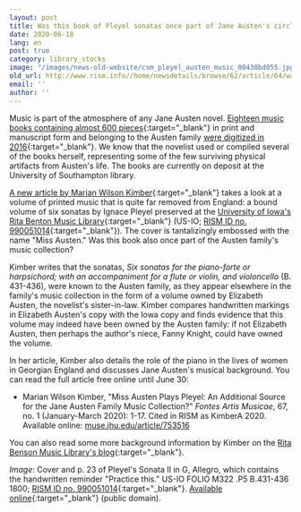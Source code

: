 ```yaml
---
layout: post
title: Was this book of Pleyel sonatas once part of Jane Austen's circle?
date: 2020-06-18
lang: en
post: true
category: library_stocks
image: "/images/news-old-website/csm_pleyel_austen_music_00430bd055.jpg"
old_url: http://www.rism.info//home/newsdetails/browse/62/article/64/was-this-book-of-pleyel-sonatas-once-part-of-jane-austens-circle.html
email: ''
author: ''
---
```


Music is part of the atmosphere of any Jane Austen novel. [Eighteen music books containing almost 600 pieces](https://archive.org/details/austenfamilymusicbooks?tab=about){:target="_blank"} in print and manuscript form and belonging to the Austen family [were digitized in 2016](/electronic_resources/2016/03/21/jane-austens-music-collection-now-online.html){:target="_blank"}. We know that the novelist used or compiled several of the books herself, representing some of the few surviving physical artifacts from Austen's life. The books are currently on deposit at the University of Southampton library.

[A new article by Marian Wilson Kimber](https://muse.jhu.edu/article/753516){:target="_blank"} takes a look at a volume of printed music that is quite far removed from England: a bound volume of six sonatas by Ignace Pleyel preserved at the [University of Iowa's Rita Benton Music Library](http://digital.lib.uiowa.edu/cdm/ref/collection/pleyel/id/4296){:target="_blank"} (US-IO; [RISM ID no. 990051014](https://opac.rism.info/search?id=990051014&View=rism&Language=en){:target="_blank"}). The cover is tantalizingly embossed with the name "Miss Austen." Was this book also once part of the Austen family's music collection?

Kimber writes that the sonatas, _Six sonatas for the piano-forte or harpsichord; with an accompaniment for a flute or violin, and violoncello_ (B. 431-436), were known to the Austen family, as they appear elsewhere in the family's music collection in the form of a volume owned by Elizabeth Austen, the novelist's sister-in-law. Kimber compares handwritten markings in Elizabeth Austen's copy with the Iowa copy and finds evidence that this volume may indeed have been owned by the Austen family: if not Elizabeth Austen, then perhaps the author's niece, Fanny Knight, could have owned the volume.

In her article, Kimber also details the role of the piano in the lives of women in Georgian England and discusses Jane Austen's musical background. You can read the full article free online until June 30:

- Marian Wilson Kimber, "Miss Austen Plays Pleyel: An Additional Source for the Jane Austen Family Music Collection?" _Fontes Artis Musicae_, 67, no. 1 (January-March 2020): 1-17. Cited in RISM as KimberA 2020. Available online: [muse.jhu.edu/article/753516](https://muse.jhu.edu/article/753516)

You can also read some more background information by Kimber on the [Rita Benson Music Library's blog](https://blog.lib.uiowa.edu/rbml/2020/04/06/sounds-from-the-field-jane-austen-in-the-age-of-digital-discovery/){:target="_blank"}.


_Image_: Cover and p. 23 of Pleyel's Sonata II in G, Allegro, which contains the handwritten reminder "Practice this." US-IO FOLIO M322 .P5 B.431-436 1800; [RISM ID no. 990051014](https://opac.rism.info/search?id=990051014&View=rism&Language=en){:target="_blank"}. [Available online](http://digital.lib.uiowa.edu/cdm/ref/collection/pleyel/id/4296){:target="_blank"} (public domain).

